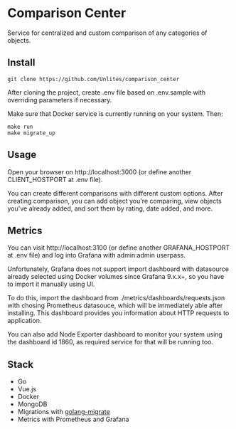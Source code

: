 # Comparison Center

Service for centralized and custom comparison of any categories of objects.

## Install

```shell
git clone https://github.com/Unlites/comparison_center
```

After cloning the project, create .env file based on .env.sample with overriding parameters if necessary.

Make sure that Docker service is currently running on your system. Then:

```shell
make run
make migrate_up
```

## Usage

Open your browser on http://localhost:3000 (or define another CLIENT_HOSTPORT at .env file).

You can create different comparisons with different custom options. After creating comparison, you can add object you're comparing, view objects you've already added, and sort them by rating, date added, and more.

## Metrics

You can visit http://localhost:3100 (or define another GRAFANA_HOSTPORT at .env file) and log into Grafana with admin:admin userpass. 

Unfortunately, Grafana does not support import dashboard with datasource already selected using Docker volumes since Grafana 9.x.x+, so you have to import it manually using UI.

To do this, import the dashboard from ./metrics/dashboards/requests.json with chosing Prometheus datasouce, which will be immediately able after installing. This dashboard provides you information about HTTP requests to application.

You can also add Node Exporter dashboard to monitor your system using the dashboard id 1860, as required service for that will be running too.

## Stack

 - Go
 - Vue.js
 - Docker
 - MongoDB
 - Migrations with [golang-migrate](https://github.com/golang-migrate/migrate)
 - Metrics with Prometheus and Grafana 


